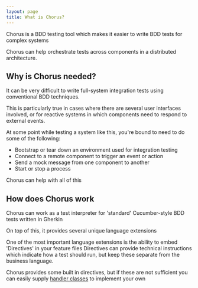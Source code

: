 ```yaml
---
layout: page
title: What is Chorus?
---
```


Chorus is a BDD testing tool which makes it easier to write BDD tests for complex systems

Chorus can help orchestrate tests across components in a distributed architecture.

## Why is Chorus needed?

It can be very difficult to write full-system integration tests using conventional BDD techniques.

This is particularly true in cases where there are several user interfaces involved, or for reactive systems in which components need to respond to external events.

At some point while testing a system like this, you're bound to need to do some of the following:

* Bootstrap or tear down an environment used for integration testing
* Connect to a remote component to trigger an event or action
* Send a mock message from one component to another
* Start or stop a process

Chorus can help with all of this

## How does Chorus work

Chorus can work as a test interpreter for 'standard' Cucumber-style BDD tests written in Gherkin

On top of this, it provides several unique language extensions

One of the most important language extensions is the ability to embed 'Directives' in your feature files
Directives can provide technical instructions which indicate how a test should run, but keep these separate from the business language.

Chorus provides some built in directives, but if these are not sufficient you can easily supply [handler classes](/pages/Handlers/HandlerClasses) to implement your own













